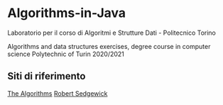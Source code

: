 # Algorithms-in-Java
Laboratorio per il corso di Algoritmi e Strutture Dati - Politecnico Torino

Algorithms and data structures exercises, degree course in computer science Polytechnic of Turin 2020/2021

## Siti di riferimento

[The Algorithms](https://github.com/TheAlgorithms)
[Robert Sedgewick](https://algs4.cs.princeton.edu/home/)
